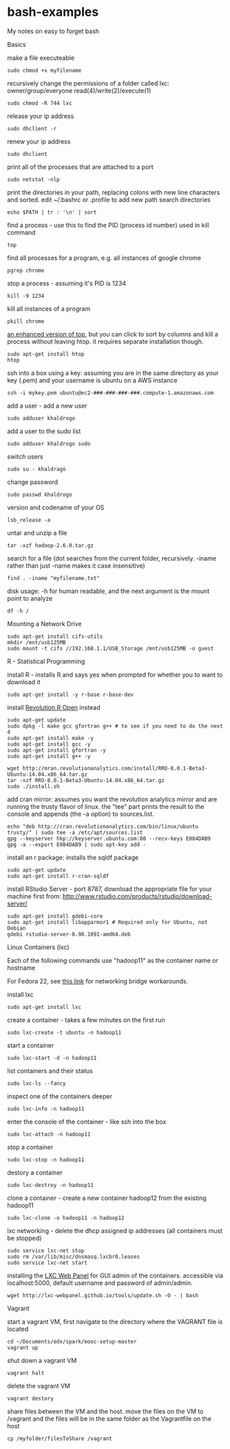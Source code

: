 bash-examples
=============

My notes on easy to forget bash 


Basics

make a file executeable

    sudo chmod +x myfilename

recursively change the permissions of a folder called lxc: owner/group/everyone read(4)/write(2)/execute(1)

    sudo chmod -R 744 lxc

release your ip address

    sudo dhclient -r

renew your ip address

    sudo dhclient

print all of the processes that are attached to a port

    sudo netstat -nlp

print the directories in your path, replacing colons with new line characters and sorted.  edit ~/.bashrc or .profile to add new path search directories

    echo $PATH | tr : '\n' | sort

find a process - use this to find the PID (process id number) used in kill command

    top

find all processes for a program, e.g. all instances of google chrome

    pgrep chrome

stop a process - assuming it's PID is 1234

    kill -9 1234

kill all instances of a program

    pkill chrome

<a href="http://hisham.hm/htop/index.php?page=comparison">an enhanced version of top</a>, but you can click to sort by columns and kill a process without leaving htop.  it requires separate installation though.

    sudo apt-get install htop
    htop

ssh into a box using a key:  assuming you are in the same directory as your key (.pem) and your username is ubuntu on a AWS instance

    ssh -i mykey.pem ubuntu@ec2-###-###-###-###.compute-1.amazonaws.com

add a user - add a new user

    sudo adduser khaldrogo
    
add a user to the sudo list

    sudo adduser khaldrogo sudo

switch users

    sudo su - khaldrago

change password

    sudo passwd khaldrogo

version and codename of your OS 

    lsb_release -a

untar and unzip a file

    tar -xzf hadoop-2.6.0.tar.gz

search for a file (dot searches from the current folder, recursively.  -iname rather than just -name makes it case insensitive)

    find . -iname "myfilename.txt"

disk usage:  -h for human readable, and the next argument is the mount point to analyze

    df -h /

Mounting a Network Drive

    sudo apt-get install cifs-utils
    mkdir /mnt/usb125MB
    sudo mount -t cifs //192.168.1.1/USB_Storage /mnt/usb125MB -o guest


R - Statistical Programming

install R - installs R and says yes when prompted for whether you to want to download it

    sudo apt-get install -y r-base r-base-dev

install <a href="#http://mran.revolutionanalytics.com/documents/rro/installation/#revorinst-lin">Revolution R Open</a> instead

    sudo apt-get update
    sudo dpkg -l make gcc gfortran g++ # to see if you need to do the next 4
    sudo apt-get install make -y
    sudo apt-get install gcc -y
    sudo apt-get install gfortran -y
    sudo apt-get install g++ -y
    
    wget http://mran.revolutionanalytics.com/install/RRO-8.0.1-Beta3-Ubuntu-14.04.x86_64.tar.gz
    tar -xzf RRO-8.0.1-Beta3-Ubuntu-14.04.x86_64.tar.gz
    sudo ./install.sh


add cran mirror:  assumes you want the revolution analytics mirror and are running the trusty flavor of linux.  the "tee" part prints the result to the console and appends (the -a option) to sources.list.

    echo "deb http://cran.revolutionanalytics.com/bin/linux/ubuntu trusty/" | sudo tee -a /etc/apt/sources.list
    gpg --keyserver hkp://keyserver.ubuntu.com:80 --recv-keys E084DAB9
    gpg -a --export E084DAB9 | sudo apt-key add -

install an r package:  installs the sqldf package

    sudo apt-get update
    sudo apt-get install r-cran-sqldf

install RStudio Server - port 8787, download the appropriate file for your machine first from:  <a href="http://www.rstudio.com/products/rstudio/download-server/">http://www.rstudio.com/products/rstudio/download-server/</a>

    sudo apt-get install gdebi-core
    sudo apt-get install libapparmor1 # Required only for Ubuntu, not Debian
    gdebi rstudio-server-0.98.1091-amd64.deb

Linux Containers (lxc)

Each of the following commands use "hadoop11" as the container name or hostname

For Fedora 22, see <a href="http://www.kianmeng.org/2015/05/linux-containers-lxc-in-fedora-22.html">this link</a> for networking bridge workarounds.

install lxc

    sudo apt-get install lxc

create a container - takes a few minutes on the first run

    sudo lxc-create -t ubuntu -n hadoop11

start a container

    sudo lxc-start -d -n hadoop11

list containers and their status

    sudo lxc-ls --fancy

inspect one of the containers deeper

    sudo lxc-info -n hadoop11
  
enter the console of the container - like ssh into the box

    sudo lxc-attach -n hadoop11

stop a container

    sudo lxc-stop -n hadoop11

destory a container

    sudo lxc-destroy -n hadoop11

clone a container - create a new container hadoop12 from the existing hadoop11

    sudo lxc-clone -o hadoop11 -n hadoop12
    
lxc networking - delete the dhcp assigned ip addresses (all containers must be stopped)

    sudo service lxc-net stop
    sudo rm /var/lib/misc/dnsmasq.lxcbr0.leases 
    sudo service lxc-net start

installing the <a href="http://lxc-webpanel.github.io/index.html">LXC Web Panel</a> for GUI admin of the containers.  accessible via localhost:5000, default username and password of admin/admin.

    wget http://lxc-webpanel.github.io/tools/update.sh -O - | bash
    
Vagrant

start a vagrant VM, first navigate to the directory where the VAGRANT file is located

    cd ~/Documents/edx/spark/mooc-setup-master
    vagrant up
    
shut down a vagrant VM

    vagrant halt
    
delete the vagrant VM

    vagrant destory
    
share files between the VM and the host.  move the files on the VM to /vagrant and the files will be in the same folder as the Vagrantfile on the host

    cp /myfolder/filesToShare /vagrant


